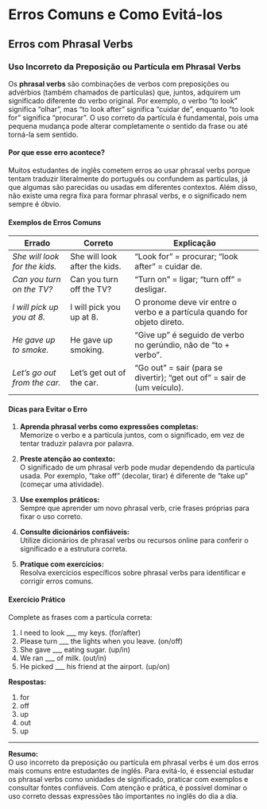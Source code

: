 
# Erros Comuns e Como Evitá-los

## Erros com Phrasal Verbs

### Uso Incorreto da Preposição ou Partícula em Phrasal Verbs

Os **phrasal verbs** são combinações de verbos com preposições ou advérbios (também chamados de partículas) que, juntos, adquirem um significado diferente do verbo original. Por exemplo, o verbo “to look” significa “olhar”, mas “to look after” significa “cuidar de”, enquanto “to look for” significa “procurar”. O uso correto da partícula é fundamental, pois uma pequena mudança pode alterar completamente o sentido da frase ou até torná-la sem sentido.

#### Por que esse erro acontece?

Muitos estudantes de inglês cometem erros ao usar phrasal verbs porque tentam traduzir literalmente do português ou confundem as partículas, já que algumas são parecidas ou usadas em diferentes contextos. Além disso, não existe uma regra fixa para formar phrasal verbs, e o significado nem sempre é óbvio.

#### Exemplos de Erros Comuns

| Errado                        | Correto                        | Explicação                                                                 |
|-------------------------------|--------------------------------|----------------------------------------------------------------------------|
| *She will look for the kids.* | She will look after the kids.  | “Look for” = procurar; “look after” = cuidar de.                           |
| *Can you turn on the TV?*     | Can you turn off the TV?       | “Turn on” = ligar; “turn off” = desligar.                                  |
| *I will pick up you at 8.*    | I will pick you up at 8.       | O pronome deve vir entre o verbo e a partícula quando for objeto direto.    |
| *He gave up to smoke.*        | He gave up smoking.            | “Give up” é seguido de verbo no gerúndio, não de “to + verbo”.             |
| *Let’s go out from the car.*  | Let’s get out of the car.      | “Go out” = sair (para se divertir); “get out of” = sair de (um veículo).   |

#### Dicas para Evitar o Erro

1. **Aprenda phrasal verbs como expressões completas:**  
   Memorize o verbo e a partícula juntos, com o significado, em vez de tentar traduzir palavra por palavra.

2. **Preste atenção ao contexto:**  
   O significado de um phrasal verb pode mudar dependendo da partícula usada. Por exemplo, “take off” (decolar, tirar) é diferente de “take up” (começar uma atividade).

3. **Use exemplos práticos:**  
   Sempre que aprender um novo phrasal verb, crie frases próprias para fixar o uso correto.

4. **Consulte dicionários confiáveis:**  
   Utilize dicionários de phrasal verbs ou recursos online para conferir o significado e a estrutura correta.

5. **Pratique com exercícios:**  
   Resolva exercícios específicos sobre phrasal verbs para identificar e corrigir erros comuns.

#### Exercício Prático

Complete as frases com a partícula correta:

1. I need to look ___ my keys. (for/after)
2. Please turn ___ the lights when you leave. (on/off)
3. She gave ___ eating sugar. (up/in)
4. We ran ___ of milk. (out/in)
5. He picked ___ his friend at the airport. (up/on)

**Respostas:**  
1. for  
2. off  
3. up  
4. out  
5. up

---

**Resumo:**  
O uso incorreto da preposição ou partícula em phrasal verbs é um dos erros mais comuns entre estudantes de inglês. Para evitá-lo, é essencial estudar os phrasal verbs como unidades de significado, praticar com exemplos e consultar fontes confiáveis. Com atenção e prática, é possível dominar o uso correto dessas expressões tão importantes no inglês do dia a dia.
```
